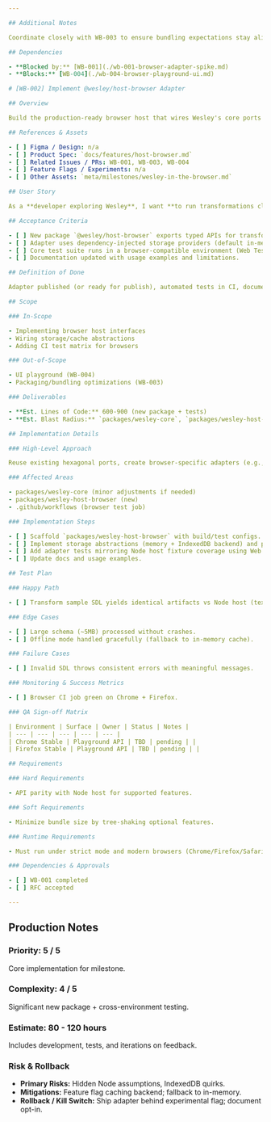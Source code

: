 ```yaml
---

## Additional Notes

Coordinate closely with WB-003 to ensure bundling expectations stay aligned; share type definitions via `packages/wesley-core`.

## Dependencies

- **Blocked by:** [WB-001](./wb-001-browser-adapter-spike.md)
- **Blocks:** [WB-004](./wb-004-browser-playground-ui.md)

# [WB-002] Implement @wesley/host-browser Adapter

## Overview

Build the production-ready browser host that wires Wesley's core ports to in-memory primitives and optional browser caching, exposing a stable API (e.g., `transform({ sdl, options })`) that mirrors the Node host.

## References & Assets

- [ ] Figma / Design: n/a
- [ ] Product Spec: `docs/features/host-browser.md`
- [ ] Related Issues / PRs: WB-001, WB-003, WB-004
- [ ] Feature Flags / Experiments: n/a
- [ ] Other Assets: `meta/milestones/wesley-in-the-browser.md`

## User Story

As a **developer exploring Wesley**, I want **to run transformations client-side without installing Node**, so that **I can evaluate the product instantly in my browser**.

## Acceptance Criteria

- [ ] New package `@wesley/host-browser` exports typed APIs for transform/plan/test generation.
- [ ] Adapter uses dependency-injected storage providers (default in-memory, optional IndexedDB).
- [ ] Core test suite runs in a browser-compatible environment (Web Test Runner or Vitest + jsdom) and passes.
- [ ] Documentation updated with usage examples and limitations.

## Definition of Done

Adapter published (or ready for publish), automated tests in CI, documentation merged, and demo integration unblocked.

## Scope

### In-Scope

- Implementing browser host interfaces
- Wiring storage/cache abstractions
- Adding CI test matrix for browsers

### Out-of-Scope

- UI playground (WB-004)
- Packaging/bundling optimizations (WB-003)

### Deliverables

- **Est. Lines of Code:** 600-900 (new package + tests)
- **Est. Blast Radius:** `packages/wesley-core`, `packages/wesley-host-browser`, ci workflows

## Implementation Details

### High-Level Approach

Reuse existing hexagonal ports, create browser-specific adapters (e.g., in-memory FS, fetch-based loaders), and ensure the adapter can run without synchronous fs/process APIs. Provide type-safe wrappers around config options.

### Affected Areas

- packages/wesley-core (minor adjustments if needed)
- packages/wesley-host-browser (new)
- .github/workflows (browser test job)

### Implementation Steps

- [ ] Scaffold `packages/wesley-host-browser` with build/test configs.
- [ ] Implement storage abstractions (memory + IndexedDB backend) and plug into core ports.
- [ ] Add adapter tests mirroring Node host fixture coverage using Web Test Runner.
- [ ] Update docs and usage examples.

## Test Plan

### Happy Path

- [ ] Transform sample SDL yields identical artifacts vs Node host (text diff).

### Edge Cases

- [ ] Large schema (~5MB) processed without crashes.
- [ ] Offline mode handled gracefully (fallback to in-memory cache).

### Failure Cases

- [ ] Invalid SDL throws consistent errors with meaningful messages.

### Monitoring & Success Metrics

- [ ] Browser CI job green on Chrome + Firefox.

### QA Sign-off Matrix

| Environment | Surface | Owner | Status | Notes |
| --- | --- | --- | --- | --- |
| Chrome Stable | Playground API | TBD | pending | |
| Firefox Stable | Playground API | TBD | pending | |

## Requirements

### Hard Requirements

- API parity with Node host for supported features.

### Soft Requirements

- Minimize bundle size by tree-shaking optional features.

### Runtime Requirements

- Must run under strict mode and modern browsers (Chrome/Firefox/Safari latest).

### Dependencies & Approvals

- [ ] WB-001 completed
- [ ] RFC accepted

---
```


## Production Notes

### Priority: 5 / 5

Core implementation for milestone.

### Complexity: 4 / 5

Significant new package + cross-environment testing.

### Estimate: 80 - 120 hours

Includes development, tests, and iterations on feedback.

### Risk & Rollback

- **Primary Risks:** Hidden Node assumptions, IndexedDB quirks.
- **Mitigations:** Feature flag caching backend; fallback to in-memory.
- **Rollback / Kill Switch:** Ship adapter behind experimental flag; document opt-in.
